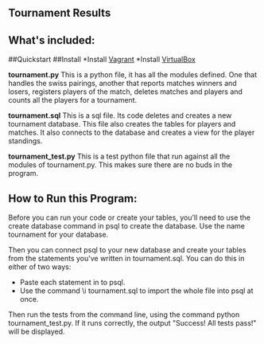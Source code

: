 ## Tournament Results ##

## What's included: ##

##Quickstart
##Install
*Install [Vagrant](https://www.vagrantup.com/)
*Install [VirtualBox](https://www.virtualbox.org/wiki/Downloads)

**tournament.py**
This is a python file, it has all the modules defined. One that handles the swiss pairings, another that reports matches winners and losers, registers players of the match, deletes matches and players and counts all the players for a tournament.

**tournament.sql**
This is a sql file. Its code deletes and creates a new tournament database. This file also creates the tables for players and matches.
It also connects to the database and creates a view for the player standings.

**tournament_test.py**
This is a test python file that run against all the modules of tournament.py. This makes sure there are no buds in the program.

## How to Run this Program: ##
Before you can run your code or create your tables, you'll need to use the create database command in psql to create the database. Use the name tournament for your database.

Then you can connect psql to your new database and create your tables from the statements you've written in tournament.sql. You can do this in either of two ways:

 * Paste each statement in to psql.
 * Use the command \i tournament.sql to import the whole file into psql at once.

Then run the tests from the command line, using the command python tournament_test.py. If it runs correctly, the output "Success! All tests pass!" will be displayed.
